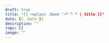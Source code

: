 ```yaml
---
draft: true
title: "{{ replace .Name "-" " " | title }}"
date: {{ .Date }}
description: ""
tags: []
image: ""
---
```


